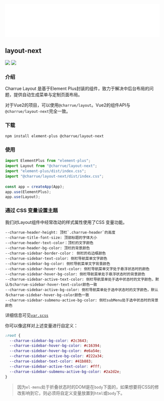 ![](https://raw.githubusercontent.com/ckangwen/image-host/main/images/charrue-layout.svg)

## layout-next
 ![](https://img.shields.io/npm/dt/@charrue/layout-next.svg)
 ![](https://img.shields.io/npm/v/@charrue/layout-next.svg)

### 介绍
Charrue Layout 是基于Element Plus封装的组件，致力于解决中后台布局的问题，提供自动生成菜单与定制页面布局。

对于Vue2的项目，可以使用`@charrue/layout`。Vue2的组件API与`@charrue/layout-next`完全一致。

### 下载

``` bash
npm install element-plus @charrue/layout-next
```

### 使用

``` js
import ElementPlus from "element-plus";
import Layout from "@charrue/layout-next";
import "element-plus/dist/index.css";
import "@charrue/layout-next/dist/index.css";

const app = createApp(App);
app.use(ElementPlus);
app.use(Layout);
```


### 通过 CSS 变量设置主题
我们对Layout组件中经常改动的样式属性使用了CSS 变量功能。

```
--charrue-header-height: 顶栏`.charrue-header`的高度
--charrue-title-font-size: 顶部标题的字体大小
--charrue-header-text-color：顶栏的文字颜色
--charrue-header-bg-color: 顶栏的背景颜色
--charrue-sidebar-border-color： 侧栏的右边框颜色
--charrue-sidebar-text-color: 侧栏导航菜单文字颜色
--charrue-sidebar-bg-color: 侧栏导航菜单文字背景颜色
--charrue-sidebar-hover-text-color: 侧栏导航菜单文字处于悬浮状态时的颜色
--charrue-sidebar-hover-bg-color: 侧栏导航菜单处于悬浮状态时的背景颜色
--charrue-sidebar-active-text-color: 侧栏导航菜单处于选中状态时的文字颜色，默认与charrue-sidebar-hover-text-color颜色一致
--charrue-sidebar-active-bg-color: 侧栏导航菜单处于选中状态时的文字颜色，默认与charrue-sidebar-hover-bg-color颜色一致
--charrue-sidebar-submenu-active-bg-color: 侧栏subMenu处于选中状态时的背景颜色
```
详细信息可见[`var.scss`](https://github.com/charrue/charrue-layout/blob/master/packages/layout-internal/styles/var.scss)

你可以像这样对上述变量进行自定义：
``` css
:root {
  --charrue-sidebar-bg-color: #2c3643;
  --charrue-sidebar-hover-bg-color: #c16394;
  --charrue-sidebar-hover-bg-color: #e6a54e;
  --charrue-sidebar-active-bg-color: #222a34;
  --charrue-sidebar-text-color: #41b883;
  --charrue-sidebar-active-text-color: #fff;
  --charrue-sidebar-submenu-active-bg-color: #2a2d2e;
}
```
> 因为`el-menu`处于折叠状态时的DOM是在`body`下面的，如果想要将CSS的修改影响到它，则必须将自定义变量放置到`html`或`body`下。
